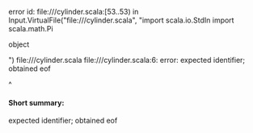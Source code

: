 error id: file://<WORKSPACE>/cylinder.scala:[53..53) in Input.VirtualFile("file://<WORKSPACE>/cylinder.scala", "import scala.io.StdIn
import scala.math.Pi

object 

")
file://<WORKSPACE>/cylinder.scala
file://<WORKSPACE>/cylinder.scala:6: error: expected identifier; obtained eof

^
#### Short summary: 

expected identifier; obtained eof